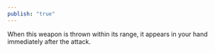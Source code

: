 ```yaml
---
publish: "true"
---
```

When this weapon is thrown within its range, it appears in your hand immediately after the attack.
